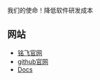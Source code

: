 
我们的使命！降低软件研发成本

## 网站

- [铭飞官网](https://mingsoft.net/)
- [github官网](https://github.com/ming-soft/mcms)
- [Docs](http://doc.mingsoft.net/plugs-cms/nei-rong-guan-li.html)


